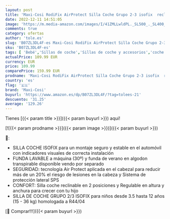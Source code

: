 ```yaml
---
layout: post
title: 'Maxi-Cosi RodiFix AirProtect Silla Coche Grupo 2-3 isofix  reclinable en 2 posiciones  regulable en altura y anchura  para niños 3 5 - 12 años  Color Authentic Graphite'
date: 2022-12-11 14:51:05
image: 'https://m.media-amazon.com/images/I/41ZMLLwldPL._SL500_._SL400_.jpg'
comments: true
category: ofertas
author: 'tole.es'
slug: 'B07ZL3DL4F-es Maxi-Cosi RodiFix AirProtect Silla Coche Grupo 2-3 isofix...'
sku: 'B07ZL3DL4F-es'
tags: [ 'Bebé','Sillas de coche','Sillas de coche y accesorios','coche','grupo','isofix','maxi-cosi','silla','🇪🇸', ]
actualPrice: 109.99 EUR
currency: EUR
price: 109.99
comparePrice: 159.99 EUR
prodname: 'Maxi-Cosi RodiFix AirProtect Silla Coche Grupo 2-3 isofix  reclinable en 2 posiciones  regulable en altura y anchura  para niños 3 5 - 12 años  Color Authentic Graphite'
country: 'es'
flag: '🇪🇸'
brand: 'Maxi-Cosi'
buyurl: 'https://www.amazon.es/dp/B07ZL3DL4F/?tag=tolees-21'
descuento: '31.25'
average: '129.26'
---
```


Tienes [{{< param title >}}]({{< param buyurl >}}) aqui!

[![{{< param prodname >}}]({{< param image >}})]({{< param buyurl >}})

🔎:

- SILLA COCHE ISOFIX para un montaje seguro y estable en el automóvil con indicadores visuales de correcta instalación
- FUNDA LAVABLE a máquina (30º) y funda de verano en algodon transpirable disponible vendo por separado
- SEGURIDAD: tecnología Air Protect aplicada en el cabezal para reducir más de un 20% el riesgo de lesiones en la cabeza y Sistema de protección lateral SPS
- CONFORT: Silla coche reclinable en 2 posiciones y Regulable en altura y anchura para crecer con tu hijo
- SILLA DE COCHE GRUPO 2/3 ISOFIX para niños desde 3.5 hasta 12 años (15 - 36 kg) homologada a R44/04

[🛒 Comprar!!!]({{< param buyurl >}})
